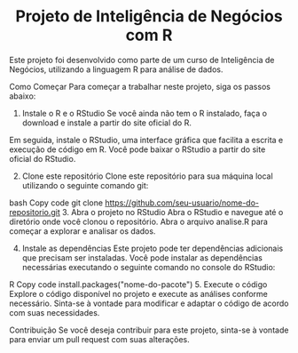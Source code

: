 <h1 align= "center"> Projeto de Inteligência de Negócios com R </h1>
Este projeto foi desenvolvido como parte de um curso de Inteligência de Negócios, utilizando a linguagem R para análise de dados.

Como Começar
Para começar a trabalhar neste projeto, siga os passos abaixo:

1. Instale o R e o RStudio
Se você ainda não tem o R instalado, faça o download e instale a partir do site oficial do R.

Em seguida, instale o RStudio, uma interface gráfica que facilita a escrita e execução de código em R. Você pode baixar o RStudio a partir do site oficial do RStudio.

2. Clone este repositório
Clone este repositório para sua máquina local utilizando o seguinte comando git:

bash
Copy code
git clone https://github.com/seu-usuario/nome-do-repositorio.git
3. Abra o projeto no RStudio
Abra o RStudio e navegue até o diretório onde você clonou o repositório. Abra o arquivo analise.R para começar a explorar e analisar os dados.

4. Instale as dependências
Este projeto pode ter dependências adicionais que precisam ser instaladas. Você pode instalar as dependências necessárias executando o seguinte comando no console do RStudio:

R
Copy code
install.packages("nome-do-pacote")
5. Execute o código
Explore o código disponível no projeto e execute as análises conforme necessário. Sinta-se à vontade para modificar e adaptar o código de acordo com suas necessidades.

Contribuição
Se você deseja contribuir para este projeto, sinta-se à vontade para enviar um pull request com suas alterações.
